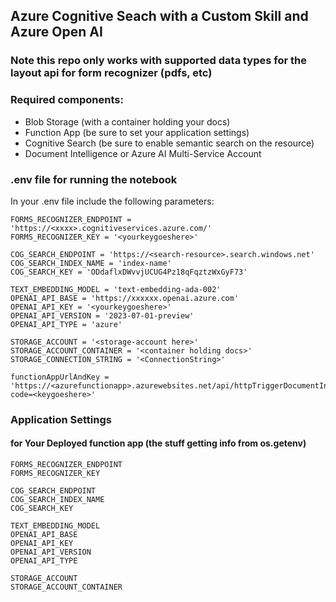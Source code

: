 ## Azure Cognitive Seach with a Custom Skill and Azure Open AI

### Note this repo only works with supported data types for the layout api for form recognizer (pdfs, etc)
### Required components:
- Blob Storage (with a container holding your docs)
- Function App (be sure to set your application settings)
- Cognitive Search (be sure to enable semantic search on the resource)
- Document Intelligence or Azure AI Multi-Service Account

### .env file for running the notebook
In your .env file include the following parameters:

```
FORMS_RECOGNIZER_ENDPOINT = 'https://<xxxx>.cognitiveservices.azure.com/'
FORMS_RECOGNIZER_KEY = '<yourkeygoeshere>'

COG_SEARCH_ENDPOINT = 'https://<search-resource>.search.windows.net'
COG_SEARCH_INDEX_NAME = 'index-name' 
COG_SEARCH_KEY = 'ODdaflxDWvvjUCUG4Pz18qFqztzWxGyF73'

TEXT_EMBEDDING_MODEL = 'text-embedding-ada-002'
OPENAI_API_BASE = 'https://xxxxxx.openai.azure.com'
OPENAI_API_KEY = '<yourkeygoeshere>'
OPENAI_API_VERSION = '2023-07-01-preview'
OPENAI_API_TYPE = 'azure'

STORAGE_ACCOUNT = '<storage-account here>'
STORAGE_ACCOUNT_CONTAINER = '<container holding docs>'
STORAGE_CONNECTION_STRING = '<ConnectionString>'

functionAppUrlAndKey = 'https://<azurefunctionapp>.azurewebsites.net/api/httpTriggerDocumentIntelligence?code=<keygoeshere>'
```

### Application Settings 
#### for Your Deployed function app (the stuff getting info from os.getenv)

```
FORMS_RECOGNIZER_ENDPOINT
FORMS_RECOGNIZER_KEY

COG_SEARCH_ENDPOINT
COG_SEARCH_INDEX_NAME
COG_SEARCH_KEY

TEXT_EMBEDDING_MODEL
OPENAI_API_BASE
OPENAI_API_KEY
OPENAI_API_VERSION
OPENAI_API_TYPE

STORAGE_ACCOUNT
STORAGE_ACCOUNT_CONTAINER
```
